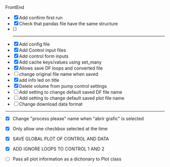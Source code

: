 FrontEnd
 - [x] Add confirm first run
 - [x] Check that pandas file have the same structure
 - [ ] -------------------
 - [x] Add config file
 - [x] Add Control input files
 - [x] Add control form inputs
 - [x] Add cache keys/values using set_many
 - [x] Allows save DF loops and converted file
 - [ ] change original file  name when saved
 - [x] add info led on title
 - [x] Delete volume from pump control settings
 - [ ] Add setting to change default saved DF file name
 - [ ] Add setting to change default saved plot file name
 - [ ] Change download data format
 -------------------------------
 - [x] Change "process please" name when "abrir grafic" is selected
 - [x] Only allow one checkbox selected at the time
 - [x] SAVE GLOBAL PLOT OF CONTROL AND DATA

 - [x] ADD IGNORE LOOPS TO CONTROL 1 AND 2
 - [ ] Pass all plot information as a dictionary to Plot class
